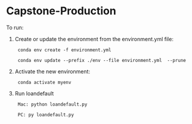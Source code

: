 # Capstone-Production

To run: 

1. Create or update the environment from the environment.yml file:

        conda env create -f environment.yml
    
        conda env update --prefix ./env --file environment.yml  --prune

2. Activate the new environment: 
    
        conda activate myenv

3. Run loandefault 
    
        Mac: python loandefault.py
    
        PC: py loandefault.py
